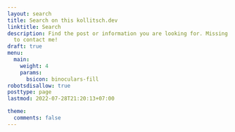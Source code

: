 ```yaml
---
layout: search
title: Search on this kollitsch.dev
linktitle: Search
description: Find the post or information you are looking for. Missing something? Feel free
  to contact me!
draft: true
menu:
  main:
    weight: 4
    params:
      bsicon: binoculars-fill
robotsdisallow: true
posttype: page
lastmod: 2022-07-28T21:20:13+07:00

theme:
  comments: false
---
```

